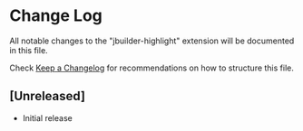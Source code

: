 # Change Log

All notable changes to the "jbuilder-highlight" extension will be documented in this file.

Check [Keep a Changelog](http://keepachangelog.com/) for recommendations on how to structure this file.

## [Unreleased]

- Initial release